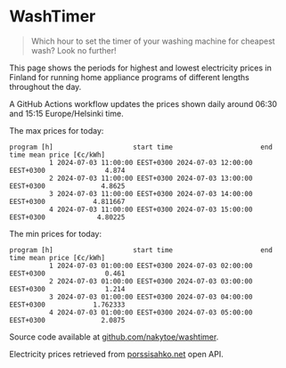 
# WashTimer

> Which hour to set the timer of your washing machine for cheapest wash? Look no further!

This page shows the periods for highest and lowest electricity prices in Finland 
for running home appliance programs of different lengths throughout the day. 

A GitHub Actions workflow updates the prices shown daily around 06:30 and 15:15 Europe/Helsinki time.

The max prices for today:

	program [h]                    start time                      end time mean price [€c/kWh]
	          1 2024-07-03 11:00:00 EEST+0300 2024-07-03 12:00:00 EEST+0300               4.874
	          2 2024-07-03 11:00:00 EEST+0300 2024-07-03 13:00:00 EEST+0300              4.8625
	          3 2024-07-03 11:00:00 EEST+0300 2024-07-03 14:00:00 EEST+0300            4.811667
	          4 2024-07-03 11:00:00 EEST+0300 2024-07-03 15:00:00 EEST+0300             4.80225

The min prices for today:

	program [h]                    start time                      end time mean price [€c/kWh]
	          1 2024-07-03 01:00:00 EEST+0300 2024-07-03 02:00:00 EEST+0300               0.461
	          2 2024-07-03 01:00:00 EEST+0300 2024-07-03 03:00:00 EEST+0300               1.214
	          3 2024-07-03 01:00:00 EEST+0300 2024-07-03 04:00:00 EEST+0300            1.762333
	          4 2024-07-03 01:00:00 EEST+0300 2024-07-03 05:00:00 EEST+0300              2.0875


Source code available at [github.com/nakytoe/washtimer](https://github.com/nakytoe/washtimer).

Electricity prices retrieved from [porssisahko.net](https://porssisahko.net/api) open API.

